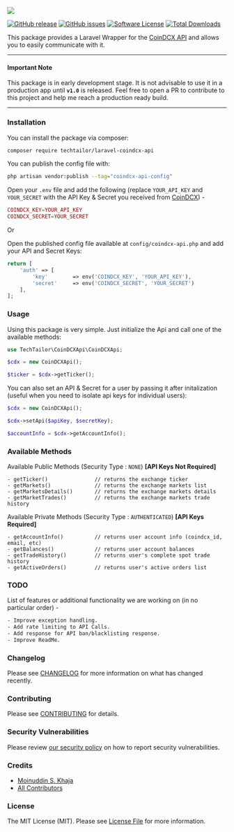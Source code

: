 ![](https://banners.beyondco.de/Laravel-CoinDCX-API.png?theme=light&packageManager=composer+require&packageName=techtailor%2Flaravel-coindcx-api&pattern=architect&style=style_2&description=A+laravel+wrapper+for+the+CoinDCX+API.&md=1&showWatermark=0&fontSize=100px&images=server)

[![GitHub release](https://img.shields.io/github/release/techtailor/laravel-coindcx-api.svg?include_prereleases&style=for-the-badge&&colorB=7E57C2)](https://packagist.org/packages/techtailor/laravel-coindcx-api)
[![GitHub issues](https://img.shields.io/github/issues/TechTailor/Laravel-CoinDCX-Api.svg?style=for-the-badge)](https://github.com/TechTailor/Laravel-CoinDCX-Api/issues)
[![Software License](https://img.shields.io/badge/license-MIT-blue.svg?style=for-the-badge&&colorB=F27E40)](license.md)
[![Total Downloads](https://img.shields.io/packagist/dt/techtailor/laravel-coindcx-api.svg?style=for-the-badge)](https://packagist.org/packages/techtailor/laravel-coindcx-api)

This package provides a Laravel Wrapper for the [CoinDCX API](https://docs.coindcx.com/) and allows you to easily communicate with it.

 ---
#### Important Note
This package is in early development stage. It is not advisable to use it in a production app until **`v1.0`** is released. Feel free to open a PR to contribute to this project and help me reach a production ready build.

---

### Installation

You can install the package via composer:

```bash
composer require techtailor/laravel-coindcx-api
```

You can publish the config file with:
```bash
php artisan vendor:publish --tag="coindcx-api-config"
```

Open your `.env` file and add the following (replace ``YOUR_API_KEY`` and ``YOUR_SECRET`` with the API Key & Secret you received from [CoinDCX](https://coindcx.com/api-dashboard)) -
```php
COINDCX_KEY=YOUR_API_KEY
COINDCX_SECRET=YOUR_SECRET
```
Or

Open the published config file available at `config/coindcx-api.php` and add your API and Secret Keys:

```php
return [
    'auth' => [
        'key'        => env('COINDCX_KEY', 'YOUR_API_KEY'),
        'secret'     => env('COINDCX_SECRET', 'YOUR_SECRET')
    ],
];
```

### Usage

Using this package is very simple. Just initialize the Api and call one of the available methods: 
```php
use TechTailor\CoinDCXApi\CoinDCXApi;

$cdx = new CoinDCXApi();

$ticker = $cdx->getTicker();
```

You can also set an API & Secret for a user by passing it after initalization (useful when you need to isolate api keys for individual users):

```php
$cdx = new CoinDCXApi();

$cdx->setApi($apiKey, $secretKey);

$accountInfo = $cdx->getAccountInfo();
```

### Available Methods

Available Public Methods (Security Type : `NONE`) **[API Keys Not Required]**
```
- getTicker()               // returns the exchange ticker
- getMarkets()              // returns the exchange markets list
- getMarketsDetails()       // returns the exchange markets details
- getMarketTrades()         // returns the exchange markets trade history
```
Available Private Methods (Security Type : `AUTHENTICATED`) **[API Keys Required]**
```
- getAccountInfo()          // returns user account info (coindcx_id, email, etc)
- getBalances()             // returns user account balances
- getTradeHistory()         // returns user's complete spot trade history
- getActiveOrders()         // returns user's active orders list
```

### TODO

List of features or additional functionality we are working on (in no particular order) -

```bash
- Improve exception handling.
- Add rate limiting to API Calls.
- Add response for API ban/blacklisting response.
- Improve ReadMe.
```

### Changelog

Please see [CHANGELOG](CHANGELOG.md) for more information on what has changed recently.

### Contributing

Please see [CONTRIBUTING](.github/CONTRIBUTING.md) for details.

### Security Vulnerabilities

Please review [our security policy](../../security/policy) on how to report security vulnerabilities.

### Credits

- [Moinuddin S. Khaja](https://github.com/TechTailor)
- [All Contributors](../../contributors)

### License

The MIT License (MIT). Please see [License File](LICENSE.md) for more information.
